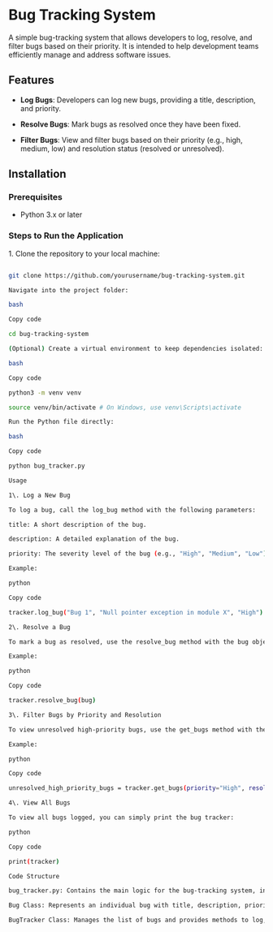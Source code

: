 
# Bug Tracking System

A simple bug-tracking system that allows developers to log, resolve, and filter bugs based on their priority. It is intended to help development teams efficiently manage and address software issues.

## Features

- **Log Bugs**: Developers can log new bugs, providing a title, description, and priority.

- **Resolve Bugs**: Mark bugs as resolved once they have been fixed.

- **Filter Bugs**: View and filter bugs based on their priority (e.g., high, medium, low) and resolution status (resolved or unresolved).

## Installation

### Prerequisites

- Python 3.x or later

### Steps to Run the Application

1\. Clone the repository to your local machine:

```bash

git clone https://github.com/yourusername/bug-tracking-system.git

Navigate into the project folder:

bash

Copy code

cd bug-tracking-system

(Optional) Create a virtual environment to keep dependencies isolated:

bash

Copy code

python3 -m venv venv

source venv/bin/activate # On Windows, use venv\Scripts\activate

Run the Python file directly:

bash

Copy code

python bug_tracker.py

Usage

1\. Log a New Bug

To log a bug, call the log_bug method with the following parameters:

title: A short description of the bug.

description: A detailed explanation of the bug.

priority: The severity level of the bug (e.g., "High", "Medium", "Low").

Example:

python

Copy code

tracker.log_bug("Bug 1", "Null pointer exception in module X", "High")

2\. Resolve a Bug

To mark a bug as resolved, use the resolve_bug method with the bug object.

Example:

python

Copy code

tracker.resolve_bug(bug)

3\. Filter Bugs by Priority and Resolution

To view unresolved high-priority bugs, use the get_bugs method with the appropriate filters for priority and resolution.

Example:

python

Copy code

unresolved_high_priority_bugs = tracker.get_bugs(priority="High", resolved=False)

4\. View All Bugs

To view all bugs logged, you can simply print the bug tracker:

python

Copy code

print(tracker)

Code Structure

bug_tracker.py: Contains the main logic for the bug-tracking system, including the Bug and BugTracker classes.

Bug Class: Represents an individual bug with title, description, priority, and resolution status.

BugTracker Class: Manages the list of bugs and provides methods to log, resolve, and filter bugs.
